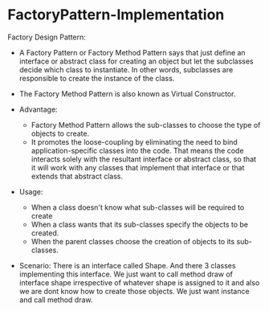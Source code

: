 # FactoryPattern-Implementation

Factory Design Pattern:

* A Factory Pattern or Factory Method Pattern says that just define an interface or abstract class for creating an object but let the subclasses decide which class to instantiate. In other words, subclasses are responsible to create the instance of the class.
* The Factory Method Pattern is also known as Virtual Constructor.

* Advantage: 
   * Factory Method Pattern allows the sub-classes to choose the type of objects to create.
   * It promotes the loose-coupling by eliminating the need to bind application-specific classes into the code. That means the code              interacts solely with the resultant interface or abstract class, so that it will work with any classes that implement that interface        or that extends that abstract class.
* Usage: 
  * When a class doesn't know what sub-classes will be required to create
  * When a class wants that its sub-classes specify the objects to be created.
  * When the parent classes choose the creation of objects to its sub-classes.
  
* Scenario: There is an interface called Shape. And there 3 classes implementing this interface. We just want to call method draw of interface shape irrespective of whatever shape is assigned to it and also we are dont know how to create those objects. We just want instance and call method draw.
